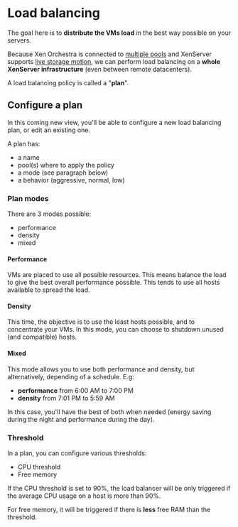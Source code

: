 # Load balancing

The goal here is to **distribute the VMs load** in the best way possible on your servers.

Because Xen Orchestra is connected to [multiple pools](xo-server.md) and XenServer supports [live storage motion](https://www.citrix.com/content/dam/citrix/en_us/documents/products-solutions/storage-xenmotion-live-storage-migration-with-citrix-xenserver.pdf?accessmode=direct), we can perform load balancing on a **whole XenServer infrastructure** (even between remote datacenters).

A load balancing policy is called a "**plan**".

## Configure a plan

In this coming new view, you'll be able to configure a new load balancing plan, or edit an existing one.

A plan has:

- a name
- pool(s) where to apply the policy
- a mode (see paragraph below)
- a behavior (aggressive, normal, low)

### Plan modes

There are 3 modes possible:

- performance
- density
- mixed

#### Performance

VMs are placed to use all possible resources. This means balance the load to give the best overall performance possible. This tends to use all hosts available to spread the load.

#### Density

This time, the objective is to use the least hosts possible, and to concentrate your VMs. In this mode, you can choose to shutdown unused (and compatible) hosts.

#### Mixed

This mode allows you to use both performance and density, but alternatively, depending of a schedule. E.g:

- **performance** from 6:00 AM to 7:00 PM
- **density** from 7:01 PM to 5:59 AM

In this case, you'll have the best of both when needed (energy saving during the night and performance during the day).

### Threshold

In a plan, you can configure various thresholds:

- CPU threshold
- Free memory

If the CPU threshold is set to 90%, the load balancer will be only triggered if the average CPU usage on a host is more than 90%.

For free memory, it will be triggered if there is **less** free RAM than the threshold.
